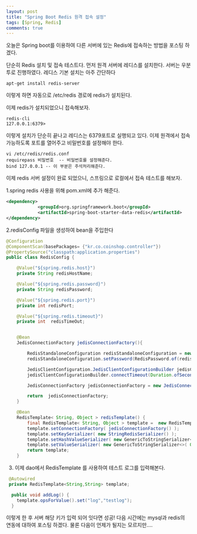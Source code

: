 ```yaml
---
layout: post
title: "Spring Boot Redis 원격 접속 설정"
tags: [Spring, Redis]
comments: true
---
```


오늘은 Spring boot를 이용하여 다른 서버에 있는 Redis에 접속하는 방법을 포스팅 하겠다.

단순히 Redis 설치 및 접속 테스트다. 먼저 원격 서버에 레디스를 설치한다.
서버는 우분투로 진행하였다. 레디스 기본 설치는 아주 간단하다


```shell
apt-get install redis-server
```
이렇게 하면 자동으로 /etc/redis 경로에 redis가 설치된다.

이제 redis가 설치되었으니 접속해보자.
```shell
redis-cli
127.0.0.1:6379>
```
이렇게 설치가 단순히 끝나고 레디스는 6379포트로 실행되고 있다.
이제 원격에서 접속 가능하도록 포트를 열어주고 비밀번호를 설정해야 한다.

```shell
vi /etc/redis/redis.conf
requirepass 비밀번호  -- 비밀번호를 설정해준다.
bind 127.0.0.1 -- 이 부분은 주석처리해준다.
```

이제 redis 서버 설정이 완료 되었으니, 스프링으로 로컬에서 접속 테스트를 해보자.

1.spring redis 사용을 위해 pom.xml에 추가 해준다.
```xml
<dependency>
            <groupId>org.springframework.boot</groupId>
            <artifactId>spring-boot-starter-data-redis</artifactId>
</dependency>
```

2.redisConfig 파일을 생성하여 bean을 주입한다
```java
@Configuration
@ComponentScan(basePackages= {"kr.co.coinshop.controller"})
@PropertySource("classpath:application.properties")
public class RedisConfig {

    @Value("${spring.redis.host}")
    private String redisHostName;

    @Value("${spring.redis.password}")
    private String redisPassword;

    @Value("${spring.redis.port}")
    private int redisPort;

    @Value("${spring.redis.timeout}")
    private int  redisTimeOut;


    @Bean
    JedisConnectionFactory jedisConnectionFactory(){

        RedisStandaloneConfiguration redisStandaloneConfiguration = new RedisStandaloneConfiguration(redisHostName,redisPort);
        redisStandaloneConfiguration.setPassword(RedisPassword.of(redisPassword));

        JedisClientConfiguration.JedisClientConfigurationBuilder jedisClientConfigurationBuilder = JedisClientConfiguration.builder();
        jedisClientConfigurationBuilder.connectTimeout(Duration.ofSeconds(redisTimeOut));

        JedisConnectionFactory jedisConnectionFactory = new JedisConnectionFactory(redisStandaloneConfiguration, jedisClientConfigurationBuilder.build());

        return  jedisConnectionFactory;
    }

    @Bean
    RedisTemplate< String, Object > redisTemplate() {
        final RedisTemplate< String, Object > template =  new RedisTemplate<>();
        template.setConnectionFactory( jedisConnectionFactory() );
        template.setKeySerializer( new StringRedisSerializer() );
        template.setHashValueSerializer( new GenericToStringSerializer<>( Object.class ) );
        template.setValueSerializer( new GenericToStringSerializer<>( Object.class ) );
        return template;
    }

```

3. 이제 dao에서 RedisTemplate 를 사용하여 테스트 로그를 입력해본다.
```java
 @Autowired
 private RedisTemplate<String,String> template;

  public void addLog() {
    template.opsForValue().set("log","testlog");
  }
```

이렇게 한 후 서버 해당 키가 입력 되어 잇다면 성공!
다음 시간에는 mysql과 redis의 연동에 대하여 포스팅 하겠다.
물론 다음이 언제가 될지는 모르지만....

